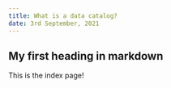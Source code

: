 ```yaml
---
title: What is a data catalog?
date: 3rd September, 2021
---
```


## My first heading in markdown

This is the index page!
